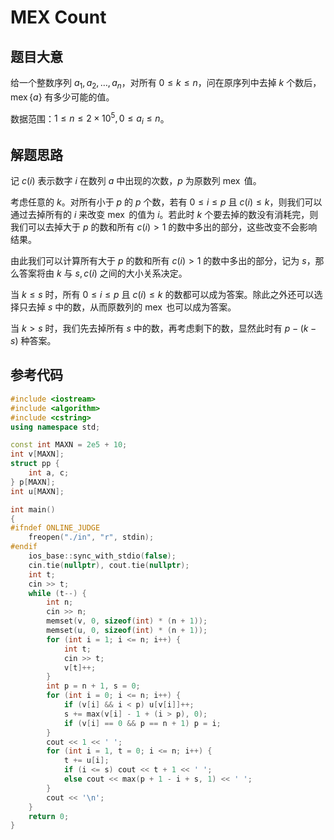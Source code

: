 # MEX Count

## 题目大意

给一个整数序列 $a_1, a_2, \ldots, a_n$，对所有 $0 \leq k \leq n$，问在原序列中去掉 $k$ 个数后，$\operatorname{mex}\{a\}$ 有多少可能的值。

数据范围：$1\leq n \leq 2 \times 10^5, 0 \leq a_i \leq n$。

## 解题思路

记 $c(i)$ 表示数字 $i$ 在数列 $a$ 中出现的次数，$p$ 为原数列 $\operatorname{mex}$ 值。

考虑任意的 $k$。对所有小于 $p$ 的 $p$ 个数，若有 $0 \leq i \leq p$ 且 $c(i) \leq k$，则我们可以通过去掉所有的 $i$ 来改变 $\operatorname{mex}$ 的值为 $i$。若此时 $k$ 个要去掉的数没有消耗完，则我们可以去掉大于 $p$ 的数和所有 $c(i) > 1$ 的数中多出的部分，这些改变不会影响结果。

由此我们可以计算所有大于 $p$ 的数和所有 $c(i) > 1$ 的数中多出的部分，记为 $s$，那么答案将由 $k$ 与 $s, c(i)$ 之间的大小关系决定。

当 $k \leq s$ 时，所有 $0\leq i \leq p$ 且 $c(i) \leq k$ 的数都可以成为答案。除此之外还可以选择只去掉 $s$ 中的数，从而原数列的 $\operatorname{mex}$ 也可以成为答案。

当 $k > s$ 时，我们先去掉所有 $s$ 中的数，再考虑剩下的数，显然此时有 $p - (k - s)$ 种答案。

## 参考代码

```cpp
#include <iostream>
#include <algorithm>
#include <cstring>
using namespace std;

const int MAXN = 2e5 + 10;
int v[MAXN];
struct pp {
    int a, c;
} p[MAXN];
int u[MAXN];

int main()
{
#ifndef ONLINE_JUDGE
    freopen("./in", "r", stdin);
#endif
    ios_base::sync_with_stdio(false);
    cin.tie(nullptr), cout.tie(nullptr);
    int t;
    cin >> t;
    while (t--) {
        int n;
        cin >> n;
        memset(v, 0, sizeof(int) * (n + 1));
        memset(u, 0, sizeof(int) * (n + 1));
        for (int i = 1; i <= n; i++) {
            int t;
            cin >> t;
            v[t]++;
        }
        int p = n + 1, s = 0;
        for (int i = 0; i <= n; i++) {
            if (v[i] && i < p) u[v[i]]++;
            s += max(v[i] - 1 + (i > p), 0);
            if (v[i] == 0 && p == n + 1) p = i; 
        }
        cout << 1 << ' ';
        for (int i = 1, t = 0; i <= n; i++) {
            t += u[i];
            if (i <= s) cout << t + 1 << ' ';
            else cout << max(p + 1 - i + s, 1) << ' ';
        }
        cout << '\n';
    }
    return 0;
}
```